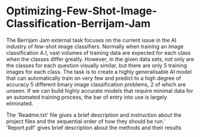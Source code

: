 # Optimizing-Few-Shot-Image-Classification-Berrijam-Jam
The Berrijam Jam external task focuses on the current issue in the AI industry of few-shot image classifiers. Normally when training an image classification A.I, vast volumes of training data are expected for each class when the classes differ greatly. However, in the given data sets, not only are the classes for each question visually similar, but there are only 5 training images for each class. The task is to create a highly generalisable AI model that can automatically train on very few and predict to a high degree of accuracy 5 different binary image classification problems, 2 of which are unseen. If we can build highly accurate models that require minimal data for an automated training process, the bar of entry into use is largely eliminated.

The 'Readme.txt' file gives a brief description and instruction about the project files and the sequential order of how they should be run.'
'Report.pdf' gives brief description about the methods and their results 
